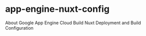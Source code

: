 # app-engine-nuxt-config
About Google App Engine Cloud Build Nuxt Deployment and Build Configuration

